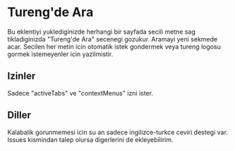 # Tureng'de Ara
Bu eklentiyi yuklediginizde herhangi bir sayfada secili metne sag tikladiginizda "Tureng'de Ara" secenegi gozukur. Aramayi yeni sekmede acar. Secilen her metin icin otomatik istek gondermek veya tureng logosu gormek istemeyenler icin yazilmistir.

## Izinler
Sadece "activeTabs" ve "contextMenus" izni ister.

## Diller
Kalabalik gorunmemesi icin su an sadece ingilizce-turkce ceviri destegi var. Issues kismindan talep olursa digerlerini de ekleyebilirim.
